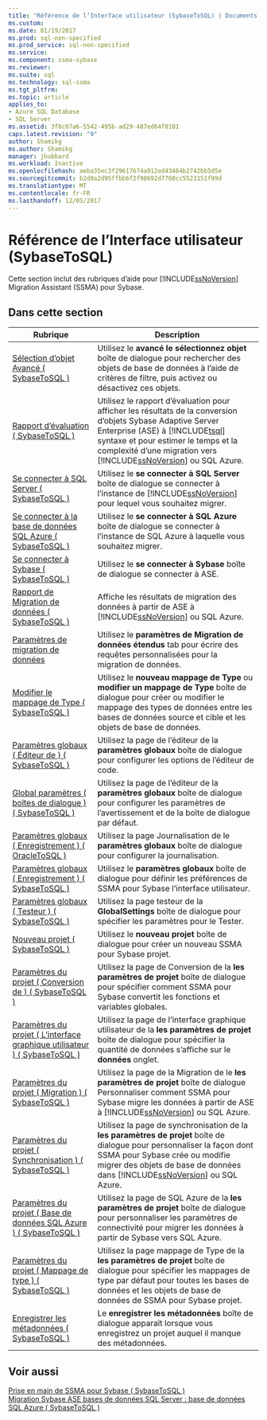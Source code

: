 ```yaml
---
title: "Référence de l’Interface utilisateur (SybaseToSQL) | Documents Microsoft"
ms.custom: 
ms.date: 01/19/2017
ms.prod: sql-non-specified
ms.prod_service: sql-non-specified
ms.service: 
ms.component: ssma-sybase
ms.reviewer: 
ms.suite: sql
ms.technology: sql-ssma
ms.tgt_pltfrm: 
ms.topic: article
applies_to:
- Azure SQL Database
- SQL Server
ms.assetid: 3f8c07a6-5542-495b-ad29-487ed64f0101
caps.latest.revision: "9"
author: Shamikg
ms.author: Shamikg
manager: jhubbard
ms.workload: Inactive
ms.openlocfilehash: aeba35ec3f29617674a912ed43464b2742bb5d5e
ms.sourcegitcommit: b2d8a2d95ffbb6f2f98692d7760cc5523151f99d
ms.translationtype: MT
ms.contentlocale: fr-FR
ms.lasthandoff: 12/05/2017
---
```

# <a name="user-interface-reference-sybasetosql"></a>Référence de l’Interface utilisateur (SybaseToSQL)
Cette section inclut des rubriques d’aide pour [!INCLUDE[ssNoVersion](../../includes/ssnoversion_md.md)] Migration Assistant (SSMA) pour Sybase.  
  
## <a name="in-this-section"></a>Dans cette section  
  
|Rubrique| Description|  
|---------|---------------|  
|[Sélection d’objet Avancé &#40; SybaseToSQL &#41;](../../ssma/sybase/advanced-object-selection-sybasetosql.md)|Utilisez le **avancé le sélectionnez objet** boîte de dialogue pour rechercher des objets de base de données à l’aide de critères de filtre, puis activez ou désactivez ces objets.|  
|[Rapport d’évaluation &#40; SybaseToSQL &#41;](../../ssma/sybase/assessment-report-sybasetosql.md)|Utilisez le rapport d’évaluation pour afficher les résultats de la conversion d’objets Sybase Adaptive Server Enterprise (ASE) à [!INCLUDE[tsql](../../includes/tsql_md.md)] syntaxe et pour estimer le temps et la complexité d’une migration vers [!INCLUDE[ssNoVersion](../../includes/ssnoversion_md.md)] ou SQL Azure.|  
|[Se connecter à SQL Server &#40; SybaseToSQL &#41;](../../ssma/sybase/connect-to-sql-server-sybasetosql.md)|Utilisez le **se connecter à SQL Server** boîte de dialogue se connecter à l’instance de [!INCLUDE[ssNoVersion](../../includes/ssnoversion_md.md)] pour lequel vous souhaitez migrer.|  
|[Se connecter à la base de données SQL Azure &#40; SybaseToSQL &#41;](../../ssma/sybase/connect-to-azure-sql-db-sybasetosql.md)|Utilisez le **se connecter à SQL Azure** boîte de dialogue se connecter à l’instance de SQL Azure à laquelle vous souhaitez migrer.|  
|[Se connecter à Sybase &#40; SybaseToSQL &#41;](../../ssma/sybase/connect-to-sybase-sybasetosql.md)|Utilisez le **se connecter à Sybase** boîte de dialogue se connecter à ASE.|  
|[Rapport de Migration de données &#40; SybaseToSQL &#41;](../../ssma/sybase/data-migration-report-sybasetosql.md)|Affiche les résultats de migration des données à partir de ASE à [!INCLUDE[ssNoVersion](../../includes/ssnoversion_md.md)] ou SQL Azure.|  
|[Paramètres de migration de données](http://msdn.microsoft.com/en-us/94d7a083-2dbc-4e3d-94dd-92b7ff9d0c2d)|Utilisez le **paramètres de Migration de données étendus** tab pour écrire des requêtes personnalisées pour la migration de données.|  
|[Modifier le mappage de Type &#40; SybaseToSQL &#41;](../../ssma/sybase/edit-type-mapping-sybasetosql.md)|Utilisez le **nouveau mappage de Type** ou **modifier un mappage de Type** boîte de dialogue pour créer ou modifier le mappage des types de données entre les bases de données source et cible et les objets de base de données.|  
|[Paramètres globaux &#40; Éditeur de &#41; &#40; SybaseToSQL &#41;](../../ssma/sybase/global-settings-editor-sybasetosql.md)|Utilisez la page de l’éditeur de la **paramètres globaux** boîte de dialogue pour configurer les options de l’éditeur de code.|  
|[Global paramètres &#40; boîtes de dialogue &#41;  &#40; SybaseToSQL &#41;](../../ssma/sybase/global-settings-dialogs-sybasetosql.md)|Utilisez la page de l’éditeur de la **paramètres globaux** boîte de dialogue pour configurer les paramètres de l’avertissement et de la boîte de dialogue par défaut.|  
|[Paramètres globaux &#40; Enregistrement &#41; &#40; OracleToSQL &#41;](../../ssma/oracle/global-settings-logging-oracletosql.md)|Utilisez la page Journalisation de le **paramètres globaux** boîte de dialogue pour configurer la journalisation.|  
|[Paramètres globaux &#40; Enregistrement &#41; &#40; SybaseToSQL &#41;](../../ssma/sybase/global-settings-logging-sybasetosql.md)|Utilisez le **paramètres globaux** boîte de dialogue pour définir les préférences de SSMA pour Sybase l’interface utilisateur.|  
|[Paramètres globaux &#40; Testeur &#41; &#40; SybaseToSQL &#41;](../../ssma/sybase/global-settings-tester-sybasetosql.md)|Utilisez la page testeur de la **GlobalSettings** boîte de dialogue pour spécifier les paramètres pour le Tester.|  
|[Nouveau projet &#40; SybaseToSQL &#41;](../../ssma/sybase/new-project-sybasetosql.md)|Utilisez le **nouveau projet** boîte de dialogue pour créer un nouveau SSMA pour Sybase projet.|  
|[Paramètres du projet &#40; Conversion de &#41; &#40; SybaseToSQL &#41;](../../ssma/sybase/project-settings-conversion-sybasetosql.md)|Utilisez la page de Conversion de la **les paramètres de projet** boîte de dialogue pour spécifier comment SSMA pour Sybase convertit les fonctions et variables globales.|  
|[Paramètres du projet &#40; L’interface graphique utilisateur &#41; &#40; SybaseToSQL &#41;](../../ssma/sybase/project-settings-gui-sybasetosql.md)|Utilisez la page de l’interface graphique utilisateur de la **les paramètres de projet** boîte de dialogue pour spécifier la quantité de données s’affiche sur le **données** onglet.|  
|[Paramètres du projet &#40; Migration &#41; &#40; SybaseToSQL &#41;](../../ssma/sybase/project-settings-migration-sybasetosql.md)|Utilisez la page de la Migration de le **les paramètres de projet** boîte de dialogue Personnaliser comment SSMA pour Sybase migre les données à partir de ASE à [!INCLUDE[ssNoVersion](../../includes/ssnoversion_md.md)] ou SQL Azure.|  
|[Paramètres du projet &#40; Synchronisation &#41; &#40; SybaseToSQL &#41;](../../ssma/sybase/project-settings-synchronization-sybasetosql.md)|Utilisez la page de synchronisation de la **les paramètres de projet** boîte de dialogue pour personnaliser la façon dont SSMA pour Sybase crée ou modifie migrer des objets de base de données dans [!INCLUDE[ssNoVersion](../../includes/ssnoversion_md.md)] ou SQL Azure.|  
|[Paramètres du projet &#40; Base de données SQL Azure &#41; &#40; SybaseToSQL &#41;](../../ssma/sybase/project-settings-azure-sql-db-sybasetosql.md)|Utilisez la page de SQL Azure de la **les paramètres de projet** boîte de dialogue pour personnaliser les paramètres de connectivité pour migrer les données à partir de Sybase vers SQL Azure.|  
|[Paramètres du projet &#40; Mappage de type &#41; &#40; SybaseToSQL &#41;](../../ssma/sybase/project-settings-type-mapping-sybasetosql.md)|Utilisez la page mappage de Type de la **les paramètres de projet** boîte de dialogue pour spécifier les mappages de type par défaut pour toutes les bases de données et les objets de base de données de SSMA pour Sybase projet.|  
|[Enregistrer les métadonnées &#40; SybaseToSQL &#41;](../../ssma/sybase/save-metadata-sybasetosql.md)|Le **enregistrer les métadonnées** boîte de dialogue apparaît lorsque vous enregistrez un projet auquel il manque des métadonnées.|  
  
## <a name="see-also"></a>Voir aussi  
[Prise en main de SSMA pour Sybase &#40; SybaseToSQL &#41;](../../ssma/sybase/getting-started-with-ssma-for-sybase-sybasetosql.md)  
[Migration Sybase ASE bases de données SQL Server : base de données SQL Azure &#40; SybaseToSQL &#41;](../../ssma/sybase/migrating-sybase-ase-databases-to-sql-server-azure-sql-db-sybasetosql.md)  
  
